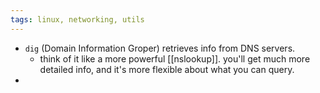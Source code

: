 ```yaml
---
tags: linux, networking, utils
---
```


- `dig` (Domain Information Groper) retrieves info from DNS servers.
	- think of it like a more powerful [[nslookup]]. you'll get much more detailed info, and it's more flexible about what you can query.
-